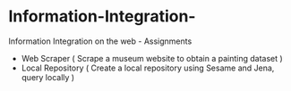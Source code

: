 Information-Integration-
========================

Information Integration on the web - Assignments

- Web Scraper ( Scrape a museum website to obtain a painting dataset )
- Local Repository ( Create a local repository using Sesame and Jena, query locally )

